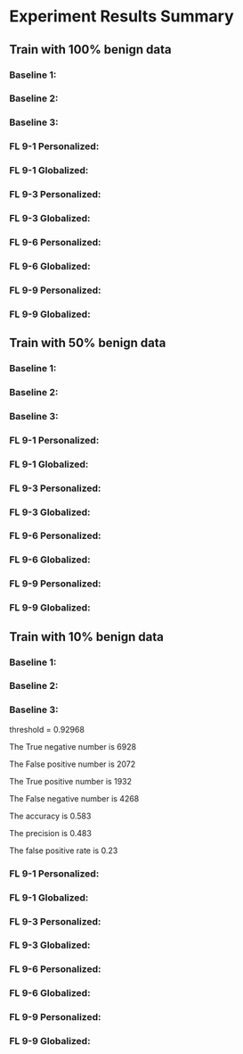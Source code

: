 # Experiment Results Summary

## Train with 100% benign data

### Baseline 1:

### Baseline 2:

### Baseline 3:

### FL 9-1 Personalized:

### FL 9-1 Globalized:

### FL 9-3 Personalized:

### FL 9-3 Globalized:

### FL 9-6 Personalized:

### FL 9-6 Globalized:

### FL 9-9 Personalized:

### FL 9-9 Globalized:

## Train with 50% benign data

### Baseline 1:

### Baseline 2:

### Baseline 3:

### FL 9-1 Personalized:

### FL 9-1 Globalized:

### FL 9-3 Personalized:

### FL 9-3 Globalized:

### FL 9-6 Personalized:

### FL 9-6 Globalized:

### FL 9-9 Personalized:

### FL 9-9 Globalized:

## Train with 10% benign data

### Baseline 1:

### Baseline 2:

### Baseline 3:

threshold = 0.92968

The True negative number is 6928 

The False positive number is 2072 

The True positive number is 1932 

The False negative number is 4268

The accuracy is 0.583 

The precision is 0.483 

The false positive rate is 0.23

### FL 9-1 Personalized:

### FL 9-1 Globalized:

### FL 9-3 Personalized:

### FL 9-3 Globalized:

### FL 9-6 Personalized:

### FL 9-6 Globalized:

### FL 9-9 Personalized:

### FL 9-9 Globalized:
